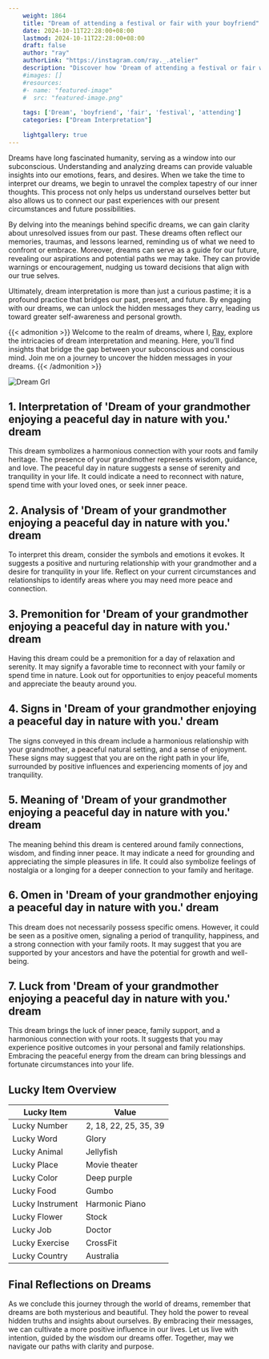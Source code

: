 ```yaml
---
    weight: 1864
    title: "Dream of attending a festival or fair with your boyfriend"  # Assuming 'title' column exists
    date: 2024-10-11T22:28:00+08:00
    lastmod: 2024-10-11T22:28:00+08:00
    draft: false
    author: "ray"
    authorLink: "https://instagram.com/ray._.atelier"
    description: "Discover how 'Dream of attending a festival or fair with your boyfriend' can interpret your future and uncover its significant meanings in your life."
    #images: []
    #resources:
    #- name: "featured-image"
    #  src: "featured-image.png"
    
    tags: ['Dream', 'boyfriend', 'fair', 'festival', 'attending']
    categories: ["Dream Interpretation"]
    
    lightgallery: true
---
```

    
Dreams have long fascinated humanity, serving as a window into our subconscious. Understanding and analyzing dreams can provide valuable insights into our emotions, fears, and desires. When we take the time to interpret our dreams, we begin to unravel the complex tapestry of our inner thoughts. This process not only helps us understand ourselves better but also allows us to connect our past experiences with our present circumstances and future possibilities.

By delving into the meanings behind specific dreams, we can gain clarity about unresolved issues from our past. These dreams often reflect our memories, traumas, and lessons learned, reminding us of what we need to confront or embrace. Moreover, dreams can serve as a guide for our future, revealing our aspirations and potential paths we may take. They can provide warnings or encouragement, nudging us toward decisions that align with our true selves.

Ultimately, dream interpretation is more than just a curious pastime; it is a profound practice that bridges our past, present, and future. By engaging with our dreams, we can unlock the hidden messages they carry, leading us toward greater self-awareness and personal growth.

{{< admonition >}}
Welcome to the realm of dreams, where I, [Ray](https://instagram.com/ray._.atelier), explore the intricacies of dream interpretation and meaning. Here, you’ll find insights that bridge the gap between your subconscious and conscious mind. Join me on a journey to uncover the hidden messages in your dreams.
{{< /admonition >}}

![Dream Grl](https://cdn.pixabay.com/photo/2017/11/02/03/35/gothic-2910057_1280.jpg "Dream Grl")

## 1. Interpretation of 'Dream of your grandmother enjoying a peaceful day in nature with you.' dream

This dream symbolizes a harmonious connection with your roots and family heritage. The presence of your grandmother represents wisdom, guidance, and love. The peaceful day in nature suggests a sense of serenity and tranquility in your life. It could indicate a need to reconnect with nature, spend time with your loved ones, or seek inner peace.

## 2. Analysis of 'Dream of your grandmother enjoying a peaceful day in nature with you.' dream

To interpret this dream, consider the symbols and emotions it evokes. It suggests a positive and nurturing relationship with your grandmother and a desire for tranquility in your life. Reflect on your current circumstances and relationships to identify areas where you may need more peace and connection.

## 3. Premonition for 'Dream of your grandmother enjoying a peaceful day in nature with you.' dream

Having this dream could be a premonition for a day of relaxation and serenity. It may signify a favorable time to reconnect with your family or spend time in nature. Look out for opportunities to enjoy peaceful moments and appreciate the beauty around you.

## 4. Signs in 'Dream of your grandmother enjoying a peaceful day in nature with you.' dream

The signs conveyed in this dream include a harmonious relationship with your grandmother, a peaceful natural setting, and a sense of enjoyment. These signs may suggest that you are on the right path in your life, surrounded by positive influences and experiencing moments of joy and tranquility.

## 5. Meaning of 'Dream of your grandmother enjoying a peaceful day in nature with you.' dream

The meaning behind this dream is centered around family connections, wisdom, and finding inner peace. It may indicate a need for grounding and appreciating the simple pleasures in life. It could also symbolize feelings of nostalgia or a longing for a deeper connection to your family and heritage.

## 6. Omen in 'Dream of your grandmother enjoying a peaceful day in nature with you.' dream

This dream does not necessarily possess specific omens. However, it could be seen as a positive omen, signaling a period of tranquility, happiness, and a strong connection with your family roots. It may suggest that you are supported by your ancestors and have the potential for growth and well-being.

## 7. Luck from 'Dream of your grandmother enjoying a peaceful day in nature with you.' dream

This dream brings the luck of inner peace, family support, and a harmonious connection with your roots. It suggests that you may experience positive outcomes in your personal and family relationships. Embracing the peaceful energy from the dream can bring blessings and fortunate circumstances into your life.

## Lucky Item Overview
| Lucky Item          | Value              |
|---------------|--------------------|
| Lucky Number        | 2, 18, 22, 25, 35, 39  |
| Lucky Word          | Glory |
| Lucky Animal        | Jellyfish |
| Lucky Place         | Movie theater     |
| Lucky Color         | Deep purple     |
| Lucky Food          | Gumbo      |
| Lucky Instrument    | Harmonic Piano |
| Lucky Flower        | Stock    |
| Lucky Job           | Doctor       |
| Lucky Exercise      | CrossFit  |
| Lucky Country       | Australia    |


##  Final Reflections on Dreams

As we conclude this journey through the world of dreams, remember that dreams are both mysterious and beautiful. They hold the power to reveal hidden truths and insights about ourselves. By embracing their messages, we can cultivate a more positive influence in our lives. Let us live with intention, guided by the wisdom our dreams offer. Together, may we navigate our paths with clarity and purpose.
